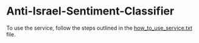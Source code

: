 # Anti-Israel-Sentiment-Classifier


To use the service, follow the steps outlined in the [how_to_use_service.txt](how_to_use_service.txt) file.
